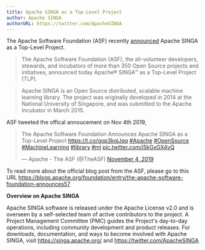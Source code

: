 ```yaml
---
title: Apache SINGA as a Top-Level Project
author: Apache SINGA
authorURL: https://twitter.com/ApacheSINGA
---
```


The Apache Software Foundation (ASF) recently [announced](https://blogs.apache.org/foundation/entry/the-apache-software-foundation-announces57) Apache SINGA as a Top-Level Project.

>The Apache Software Foundation (ASF), the all-volunteer developers, stewards, and incubators of more than 350 Open Source projects and initiatives, announced today Apache® SINGA™ as a Top-Level Project (TLP).

>Apache SINGA is an Open Source distributed, scalable machine learning library. The project was originally developed in 2014 at the National University of Singapore, and was submitted to the Apache Incubator in March 2015.

<!--truncate-->

ASF tweeted the offical annoucement on Nov 4th 2019,

<blockquote class="twitter-tweet" data-lang="en"><p lang="en" dir="ltr">The Apache Software Foundation Announces Apache SINGA as a Top-Level Project <a href="https://t.co/gop3kqjJqq">https://t.co/gop3kqjJqq</a> <a href="https://twitter.com/hashtag/Apache?src=hash&amp;ref_src=twsrc%5Etfw">#Apache</a> <a href="https://twitter.com/hashtag/OpenSource?src=hash&amp;ref_src=twsrc%5Etfw">#OpenSource</a> <a href="https://twitter.com/hashtag/MachineLearning?src=hash&amp;ref_src=twsrc%5Etfw">#MachineLearning</a> <a href="https://twitter.com/hashtag/library?src=hash&amp;ref_src=twsrc%5Etfw">#library</a> <a href="https://twitter.com/hashtag/ml?src=hash&amp;ref_src=twsrc%5Etfw">#ml</a> <a href="https://t.co/i5kGxGX4vQ">pic.twitter.com/i5kGxGX4vQ</a></p>&mdash; Apache - The ASF (@TheASF) <a href="https://twitter.com/TheASF/status/1191339551807221762?ref_src=twsrc%5Etfw">November 4, 2019</a></blockquote>
<script async src="https://platform.twitter.com/widgets.js" charset="utf-8"></script>

To read more about the official blog post from the ASF, please go to this URL https://blogs.apache.org/foundation/entry/the-apache-software-foundation-announces57


**Overview on Apache SINGA**

Apache SINGA software is released under the Apache License v2.0 and is overseen by a self-selected team of active contributors to the project. A Project Management Committee (PMC) guides the Project's day-to-day operations, including community development and product releases. For downloads, documentation, and ways to become involved with Apache SINGA, visit https://singa.apache.org/ and https://twitter.com/ApacheSINGA

